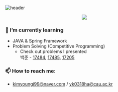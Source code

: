 ![header](https://capsule-render.vercel.app/api?type=soft&color=auto&height=150&section=header&text=Young-Ki&fontSize=70&animation=twinkling)

</p>
<p align="center">
  <img src="https://github-readme-stats.vercel.app/api?username=kimyoungi99&hide=stars&count_private=true&show_icons=true&theme=dracula">
</p>


### 🌱 I’m currently learning
- JAVA & Spring Framework
- Problem Solving (Competitive Programming)
  * Check out problems I presented<br>백준 - [17484](https://www.acmicpc.net/problem/17484), [17485](https://www.acmicpc.net/problem/17485), [17205](https://www.acmicpc.net/problem/17205)
  
### 📫 How to reach me:
- kimyoungi99@naver.com / yk0318ha@cau.ac.kr
